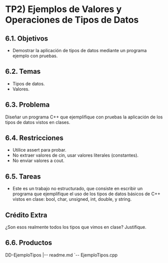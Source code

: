 # TP2) Ejemplos de Valores y Operaciones de Tipos de Datos
## 6.1. Objetivos
* Demostrar la aplicación de tipos de datos mediante un programa ejemplo con pruebas.
## 6.2. Temas
* Tipos de datos.
* Valores.
## 6.3. Problema
Diseñar un programa C++ que ejemplifique con pruebas la aplicación de los tipos de datos vistos en clases.
## 6.4. Restricciones
* Utilice assert para probar.
* No extraer valores de cin, usar valores literales (constantes).
* No enviar valores a cout.
## 6.5. Tareas
* Este es un trabajo no estructurado, que consiste en escribir un programa que ejemplifique el uso de los tipos de datos básicos de C++ vistos en clase: bool, char, unsigned, int, double, y string.
## Crédito Extra
¿Son esos realmente todos los tipos que vimos en clase? Justifique.
## 6.6. Productos
DD-EjemploTipos
|-- readme.md
  `-- EjemploTipos.cpp
